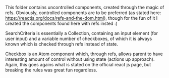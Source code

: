 This folder contains uncontrolled components, created through the magic of refs. Obviously, controlled components are to be preferred (as stated here: https://reactjs.org/docs/refs-and-the-dom.html), though for the fun of it I created the components found here with refs insted :)

SearchCriteria is essentially a Collection, containing an input element (for user input) and a variable number of checkboxes, of which it is always known which is checked through refs instead of state.

Checkbox is an Atom component which, through refs, allows parent to have interesting amount of control without using state (actions up approach). Again, this goes agains what is stated on the official react js page, but breaking the rules was great fun regardless.